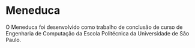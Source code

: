 Meneduca
====
O Meneduca foi desenvolvido como trabalho de conclusão de curso de Engenharia de Computação da Escola Politécnica da Universidade de São Paulo.
